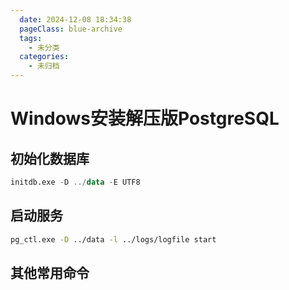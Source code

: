 ```yaml
---
  date: 2024-12-08 18:34:38
  pageClass: blue-archive
  tags:
    - 未分类
  categories:
    - 未归档
---
```


# Windows安装解压版PostgreSQL

##  初始化数据库

```sql
initdb.exe -D ../data -E UTF8
```

## 启动服务

```sh
pg_ctl.exe -D ../data -l ../logs/logfile start
```

## 其他常用命令

```sh

```
